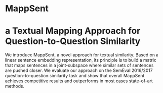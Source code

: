 # MappSent
# a Textual Mapping Approach for Question-to-Question Similarity

We introduce MappSent, a novel approach for textual similarity. Based on a linear sentence embedding representation, its principle is to build a matrix that maps sentences in a joint-subspace where similar sets of sentences are pushed closer. We evaluate our approach on  the SemEval 2016/2017 question-to-question similarity task and show that overall MappSent  achieves competitive results and outperforms in most cases state-of-art methods.
